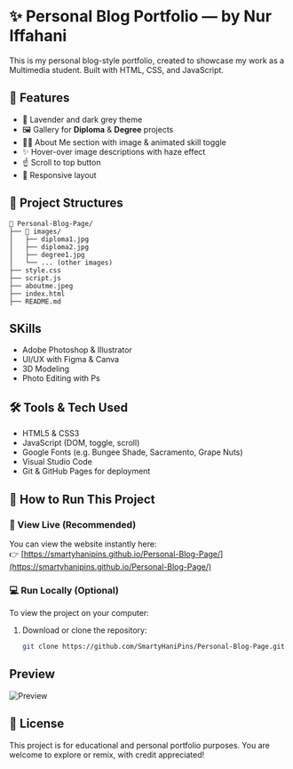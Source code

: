 # ✨ Personal Blog Portfolio — by Nur Iffahani

This is my personal blog-style portfolio, created to showcase my work as a Multimedia student. Built with HTML, CSS, and JavaScript.

## 🎨 Features

- 💜 Lavender and dark grey theme
- 🖼 Gallery for **Diploma** & **Degree** projects
- 🧍‍♀️ About Me section with image & animated skill toggle
- ✨ Hover-over image descriptions with haze effect
- ☝️ Scroll to top button
- 📱 Responsive layout

## 📁 Project Structures

```
📁 Personal-Blog-Page/
├── 📁 images/
│   ├── diploma1.jpg
│   ├── diploma2.jpg
│   ├── degree1.jpg
│   └── ... (other images)
├── style.css
├── script.js
├── aboutme.jpeg
├── index.html
├── README.md

```

## SKills
- Adobe Photoshop & Illustrator
- UI/UX with Figma & Canva
- 3D Modeling 
- Photo Editing with Ps


## 🛠️ Tools & Tech Used

- HTML5 & CSS3
- JavaScript (DOM, toggle, scroll)
- Google Fonts (e.g. Bungee Shade, Sacramento, Grape Nuts)
- Visual Studio Code
- Git & GitHub Pages for deployment

## 🚀 How to Run This Project

### 🔗 View Live (Recommended)
You can view the website instantly here:  
👉 [https://smartyhanipins.github.io/Personal-Blog-Page/](https://smartyhanipins.github.io/Personal-Blog-Page/)

### 💻 Run Locally (Optional)
To view the project on your computer:

1. Download or clone the repository:
   ```bash
   git clone https://github.com/SmartyHaniPins/Personal-Blog-Page.git
   

## Preview
![Preview](images/DesignWebsite.png)


## 📃 License

This project is for educational and personal portfolio purposes. You are welcome to explore or remix, with credit appreciated!


